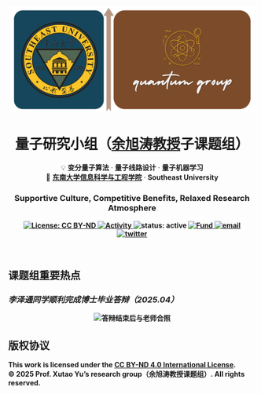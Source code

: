 <p align="center">
<img src="Cover images/icon.png" alt="Quantum Group Logo" width="500">
</p>
<h1 align="center">
  <strong>量子研究小组（<a href="https://radio.seu.edu.cn/2018/0423/c19949a213711/page.htm" target="_blank">余旭涛教授</a>子课题组）</strong>
</h1>

<p align="center">
  💡 <strong>变分量子算法</strong> · <strong>量子线路设计</strong> · <strong>量子机器学习</strong> <br>
  📍 <a href="https://radio.seu.edu.cn/" target="_blank"><strong>东南大学信息科学与工程学院</strong></a> · <strong>Southeast University<strong>
</p>
<h3><p align="center">Supportive Culture, Competitive Benefits, Relaxed Research Atmosphere</p></h3>


<p align="center">
    <a href="https://github.com/Prof-Xutao-Yu-s-research-group/Quantum-Group/blob/main/LICENSE">
    <img alt="License: CC BY-ND" src="https://img.shields.io/badge/License-CC%20BY--ND-blue">
  </a>
   <a href="https://github.com/Prof-Xutao-Yu-s-research-group/Quantum-Group/activity">
        <img alt="Activity" src="https://img.shields.io/github/last-commit/Prof-Xutao-Yu-s-research-group/Quantum-Group">
    </a>
  <a>
   <img alt="status: active" src="https://img.shields.io/badge/status-active-b35c00">
   </a>
       <a href="https://www.nsfc.gov.cn/english/site_1/index.html">
        <img alt="Fund" src="https://img.shields.io/badge/supported%20by-NSFC-green">
    </a>
    <a href="mailto:yuxutao@seu.edu.cn">
  <img alt="email" src="https://img.shields.io/badge/email-xutao.yu%40njust.edu.cn-A0522D?logo=gmail&logoColor=white&style=flat">
  </a>
  <a href="https://twitter.com/FindOne0258">
        <img alt="twitter" src="https://img.shields.io/badge/twitter-chat-2eb67d.svg?logo=twitter">
    </a>

</p>
<br />



## 课题组重要热点

### *李泽通同学顺利完成博士毕业答辩（2025.04）*
<p align="center">
<img src="figures/workflow.png" alt="答辩结束后与老师合照" width="500">
</p>

## 版权协议
This work is licensed under the [CC BY-ND 4.0 International License](https://creativecommons.org/licenses/by-nd/4.0/).  
© 2025 Prof. Xutao Yu’s research group（余旭涛教授课题组）. All rights reserved.

